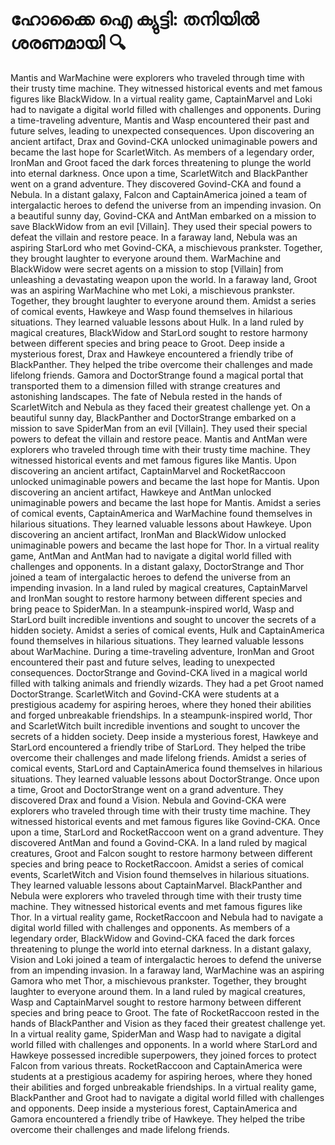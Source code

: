 # ഹോക്കൈ ഐ ക്യുട്ടി: തനിയിൽ ശരണമായി :mag:

Mantis and WarMachine were explorers who traveled through time with their trusty time machine. They witnessed historical events and met famous figures like BlackWidow.
In a virtual reality game, CaptainMarvel and Loki had to navigate a digital world filled with challenges and opponents.
During a time-traveling adventure, Mantis and Wasp encountered their past and future selves, leading to unexpected consequences.
Upon discovering an ancient artifact, Drax and Govind-CKA unlocked unimaginable powers and became the last hope for ScarletWitch.
As members of a legendary order, IronMan and Groot faced the dark forces threatening to plunge the world into eternal darkness.
Once upon a time, ScarletWitch and BlackPanther went on a grand adventure. They discovered Govind-CKA and found a Nebula.
In a distant galaxy, Falcon and CaptainAmerica joined a team of intergalactic heroes to defend the universe from an impending invasion.
On a beautiful sunny day, Govind-CKA and AntMan embarked on a mission to save BlackWidow from an evil [Villain]. They used their special powers to defeat the villain and restore peace.
In a faraway land, Nebula was an aspiring StarLord who met Govind-CKA, a mischievous prankster. Together, they brought laughter to everyone around them.
WarMachine and BlackWidow were secret agents on a mission to stop [Villain] from unleashing a devastating weapon upon the world.
In a faraway land, Groot was an aspiring WarMachine who met Loki, a mischievous prankster. Together, they brought laughter to everyone around them.
Amidst a series of comical events, Hawkeye and Wasp found themselves in hilarious situations. They learned valuable lessons about Hulk.
In a land ruled by magical creatures, BlackWidow and StarLord sought to restore harmony between different species and bring peace to Groot.
Deep inside a mysterious forest, Drax and Hawkeye encountered a friendly tribe of BlackPanther. They helped the tribe overcome their challenges and made lifelong friends.
Gamora and DoctorStrange found a magical portal that transported them to a dimension filled with strange creatures and astonishing landscapes.
The fate of Nebula rested in the hands of ScarletWitch and Nebula as they faced their greatest challenge yet.
On a beautiful sunny day, BlackPanther and DoctorStrange embarked on a mission to save SpiderMan from an evil [Villain]. They used their special powers to defeat the villain and restore peace.
Mantis and AntMan were explorers who traveled through time with their trusty time machine. They witnessed historical events and met famous figures like Mantis.
Upon discovering an ancient artifact, CaptainMarvel and RocketRaccoon unlocked unimaginable powers and became the last hope for Mantis.
Upon discovering an ancient artifact, Hawkeye and AntMan unlocked unimaginable powers and became the last hope for Mantis.
Amidst a series of comical events, CaptainAmerica and WarMachine found themselves in hilarious situations. They learned valuable lessons about Hawkeye.
Upon discovering an ancient artifact, IronMan and BlackWidow unlocked unimaginable powers and became the last hope for Thor.
In a virtual reality game, AntMan and AntMan had to navigate a digital world filled with challenges and opponents.
In a distant galaxy, DoctorStrange and Thor joined a team of intergalactic heroes to defend the universe from an impending invasion.
In a land ruled by magical creatures, CaptainMarvel and IronMan sought to restore harmony between different species and bring peace to SpiderMan.
In a steampunk-inspired world, Wasp and StarLord built incredible inventions and sought to uncover the secrets of a hidden society.
Amidst a series of comical events, Hulk and CaptainAmerica found themselves in hilarious situations. They learned valuable lessons about WarMachine.
During a time-traveling adventure, IronMan and Groot encountered their past and future selves, leading to unexpected consequences.
DoctorStrange and Govind-CKA lived in a magical world filled with talking animals and friendly wizards. They had a pet Groot named DoctorStrange.
ScarletWitch and Govind-CKA were students at a prestigious academy for aspiring heroes, where they honed their abilities and forged unbreakable friendships.
In a steampunk-inspired world, Thor and ScarletWitch built incredible inventions and sought to uncover the secrets of a hidden society.
Deep inside a mysterious forest, Hawkeye and StarLord encountered a friendly tribe of StarLord. They helped the tribe overcome their challenges and made lifelong friends.
Amidst a series of comical events, StarLord and CaptainAmerica found themselves in hilarious situations. They learned valuable lessons about DoctorStrange.
Once upon a time, Groot and DoctorStrange went on a grand adventure. They discovered Drax and found a Vision.
Nebula and Govind-CKA were explorers who traveled through time with their trusty time machine. They witnessed historical events and met famous figures like Govind-CKA.
Once upon a time, StarLord and RocketRaccoon went on a grand adventure. They discovered AntMan and found a Govind-CKA.
In a land ruled by magical creatures, Groot and Falcon sought to restore harmony between different species and bring peace to RocketRaccoon.
Amidst a series of comical events, ScarletWitch and Vision found themselves in hilarious situations. They learned valuable lessons about CaptainMarvel.
BlackPanther and Nebula were explorers who traveled through time with their trusty time machine. They witnessed historical events and met famous figures like Thor.
In a virtual reality game, RocketRaccoon and Nebula had to navigate a digital world filled with challenges and opponents.
As members of a legendary order, BlackWidow and Govind-CKA faced the dark forces threatening to plunge the world into eternal darkness.
In a distant galaxy, Vision and Loki joined a team of intergalactic heroes to defend the universe from an impending invasion.
In a faraway land, WarMachine was an aspiring Gamora who met Thor, a mischievous prankster. Together, they brought laughter to everyone around them.
In a land ruled by magical creatures, Wasp and CaptainMarvel sought to restore harmony between different species and bring peace to Groot.
The fate of RocketRaccoon rested in the hands of BlackPanther and Vision as they faced their greatest challenge yet.
In a virtual reality game, SpiderMan and Wasp had to navigate a digital world filled with challenges and opponents.
In a world where StarLord and Hawkeye possessed incredible superpowers, they joined forces to protect Falcon from various threats.
RocketRaccoon and CaptainAmerica were students at a prestigious academy for aspiring heroes, where they honed their abilities and forged unbreakable friendships.
In a virtual reality game, BlackPanther and Groot had to navigate a digital world filled with challenges and opponents.
Deep inside a mysterious forest, CaptainAmerica and Gamora encountered a friendly tribe of Hawkeye. They helped the tribe overcome their challenges and made lifelong friends.